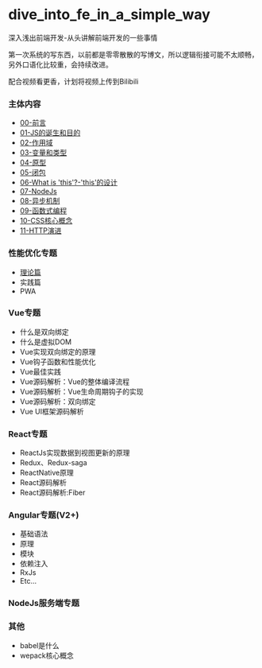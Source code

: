 # dive_into_fe_in_a_simple_way
深入浅出前端开发-从头讲解前端开发的一些事情

第一次系统的写东西，以前都是零零散散的写博文，所以逻辑衔接可能不太顺畅，另外口语化比较重，会持续改进。

配合视频看更香，计划将视频上传到Bilibili

### 主体内容
* [00-前言](./content/00_preface.md)
* [01-JS的诞生和目的](./content/01_js_and_netscape.md)
* [02-作用域](./content/02_scope.md)
* [03-变量和类型](./content/03_vars_and_types.md)
* [04-原型](./content/04_prototype.md)
* [05-闭包](./content/05_closure.md)
* [06-What is 'this'?-'this'的设计](./content/06_what_is_this.md)
* [07-NodeJs](./content/07_node_js.md)
* [08-异步机制](./content/08_async_mechanisim.md)
* [09-函数式编程](./content/09_functional_programming.md)
* [10-CSS核心概念](./content/10_css_core_concepts.md)
* [11-HTTP演进](./content/11_http.md)


### 性能优化专题
* [理论篇](./performance_optimization/01_theroy.md)
* 实践篇
* PWA

### Vue专题
* 什么是双向绑定
* 什么是虚拟DOM
* Vue实现双向绑定的原理
* Vue钩子函数和性能优化
* Vue最佳实践
* Vue源码解析：Vue的整体编译流程
* Vue源码解析：Vue生命周期钩子的实现
* Vue源码解析：双向绑定
* Vue UI框架源码解析

### React专题
* ReactJs实现数据到视图更新的原理
* Redux、Redux-saga
* ReactNative原理
* React源码解析
* React源码解析:Fiber


### Angular专题(V2+)
* 基础语法
* 原理
* 模块
* 依赖注入
* RxJs
* Etc...

### NodeJs服务端专题


### 其他
* babel是什么
* wepack核心概念
